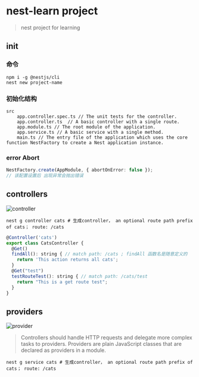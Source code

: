 # nest-learn project
>
> nest project for learning
>
## init

### 命令

```shell
npm i -g @nestjs/cli
nest new project-name
```

### 初始化结构

```text
src
    app.controller.spec.ts // The unit tests for the controller. 
    app.controller.ts  // A basic controller with a single route.
    app.module.ts // The root module of the application.
    app.service.ts // A basic service with a single method.
    main.ts // The entry file of the application which uses the core function NestFactory to create a Nest application instance.
```

### error Abort

```ts
NestFactory.create(AppModule, { abortOnError: false });
// 该配置设置后 出现异常会抛出错误
```

## controllers

![controller](https://docs.nestjs.com/assets/Controllers_1.png)

```shell
nest g controller cats # 生成controller， an optional route path prefix of cats； route: /cats
```

```js
@Controller('cats')
export class CatsController {
  @Get()
  findAll(): string { // match path: /cats ; findAll 函数名是随意定义的
    return 'This action returns all cats'; 
  }
  @Get("test")
  testRouteTest(): string { // match path: /cats/test 
    return "This is a get route test";
  }
}
```

## providers

![provider](https://docs.nestjs.com/assets/Components_1.png)

>
> Controllers should handle HTTP requests and delegate more complex tasks to providers. Providers are plain JavaScript classes that are declared as providers in a module.
>

```shell
nest g service cats # 生成controller， an optional route path prefix of cats； route: /cats
```

```nestjs

```
